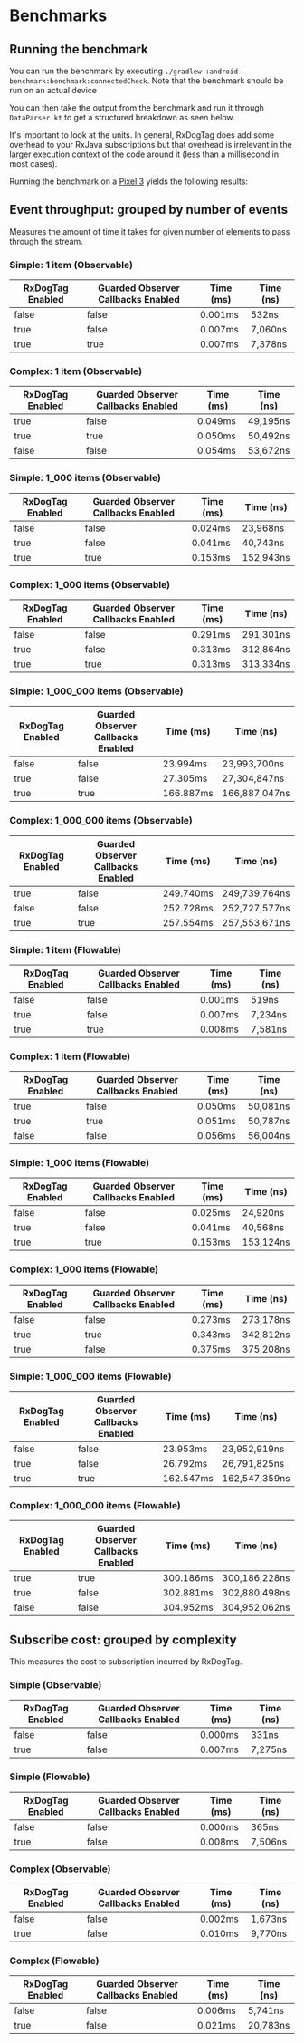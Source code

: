 # Benchmarks

## Running the benchmark

You can run the benchmark by executing `./gradlew :android-benchmark:benchmark:connectedCheck`. Note that the benchmark should be run on an actual device

You can then take the output from the benchmark and run it through `DataParser.kt` to get a structured breakdown as seen below.

It's important to look at the units. In general, RxDogTag does add some overhead to your RxJava subscriptions but that overhead is irrelevant in the larger execution context of the code around it (less than a millisecond in most cases).

Running the benchmark on a [Pixel 3](https://store.google.com/product/pixel_3_specs) yields the following results:

## Event throughput: grouped by number of events

Measures the amount of time it takes for given number of elements to pass through the stream.

### Simple: 1 item (Observable)
| RxDogTag Enabled | Guarded Observer Callbacks Enabled | Time (ms) | Time (ns) |
|----------|----------|------------|-----------|
| false | false |   0.001ms |         532ns |
| true  | false |   0.007ms |       7,060ns |
| true  | true  |   0.007ms |       7,378ns |

### Complex: 1 item (Observable)
| RxDogTag Enabled | Guarded Observer Callbacks Enabled | Time (ms) | Time (ns) |
|----------|----------|------------|-----------|
| true  | false | 0.049ms |      49,195ns |
| true  | true  | 0.050ms |      50,492ns |
| false | false | 0.054ms |      53,672ns |

### Simple: 1_000 items (Observable)
| RxDogTag Enabled | Guarded Observer Callbacks Enabled | Time (ms) | Time (ns) |
|----------|----------|------------|-----------|
| false | false |  0.024ms |      23,968ns |
| true  | false |  0.041ms |      40,743ns |
| true  | true  |  0.153ms |     152,943ns |

### Complex: 1_000 items (Observable)
| RxDogTag Enabled | Guarded Observer Callbacks Enabled | Time (ms) | Time (ns) |
|----------|----------|------------|-----------|
| false | false | 0.291ms |     291,301ns |
| true  | false | 0.313ms |     312,864ns |
| true  | true  | 0.313ms |     313,334ns |

### Simple: 1_000_000 items (Observable)
| RxDogTag Enabled | Guarded Observer Callbacks Enabled | Time (ms) | Time (ns) |
|----------|----------|------------|-----------|
| false | false | 23.994ms |  23,993,700ns |
| true  | false | 27.305ms |  27,304,847ns |
| true  | true  | 166.887ms | 166,887,047ns |

### Complex: 1_000_000 items (Observable)
| RxDogTag Enabled | Guarded Observer Callbacks Enabled | Time (ms) | Time (ns) |
|----------|----------|------------|-----------|
| true  | false | 249.740ms | 249,739,764ns |
| false | false | 252.728ms | 252,727,577ns |
| true  | true  | 257.554ms | 257,553,671ns |

### Simple: 1 item (Flowable)
| RxDogTag Enabled | Guarded Observer Callbacks Enabled | Time (ms) | Time (ns) |
|----------|----------|------------|-----------|
| false | false |   0.001ms |         519ns |
| true  | false |   0.007ms |       7,234ns |
| true  | true  |   0.008ms |       7,581ns |

### Complex: 1 item (Flowable)
| RxDogTag Enabled | Guarded Observer Callbacks Enabled | Time (ms) | Time (ns) |
|----------|----------|------------|-----------|
| true  | false | 0.050ms |      50,081ns |
| true  | true  | 0.051ms |      50,787ns |
| false | false | 0.056ms |      56,004ns |

### Simple: 1_000 items (Flowable)
| RxDogTag Enabled | Guarded Observer Callbacks Enabled | Time (ms) | Time (ns) |
|----------|----------|------------|-----------|
| false | false |  0.025ms |      24,920ns |
| true  | false |  0.041ms |      40,568ns |
| true  | true  |  0.153ms |     153,124ns |

### Complex: 1_000 items (Flowable)
| RxDogTag Enabled | Guarded Observer Callbacks Enabled | Time (ms) | Time (ns) |
|----------|----------|------------|-----------|
| false | false | 0.273ms |     273,178ns |
| true  | true  | 0.343ms |     342,812ns |
| true  | false | 0.375ms |     375,208ns |

### Simple: 1_000_000 items (Flowable)
| RxDogTag Enabled | Guarded Observer Callbacks Enabled | Time (ms) | Time (ns) |
|----------|----------|------------|-----------|
| false | false | 23.953ms |  23,952,919ns |
| true  | false | 26.792ms |  26,791,825ns |
| true  | true  | 162.547ms | 162,547,359ns |

### Complex: 1_000_000 items (Flowable)
| RxDogTag Enabled | Guarded Observer Callbacks Enabled | Time (ms) | Time (ns) |
|----------|----------|------------|-----------|
| true  | true  | 300.186ms | 300,186,228ns |
| true  | false | 302.881ms | 302,880,498ns |
| false | false | 304.952ms | 304,952,062ns |


## Subscribe cost: grouped by complexity

This measures the cost to subscription incurred by RxDogTag.

### Simple (Observable)
| RxDogTag Enabled | Guarded Observer Callbacks Enabled | Time (ms) | Time (ns) |
|----------|----------|------------|-----------|
| false | false |   0.000ms |         331ns |
| true  | false |   0.007ms |       7,275ns |

### Simple (Flowable)
| RxDogTag Enabled | Guarded Observer Callbacks Enabled | Time (ms) | Time (ns) |
|----------|----------|------------|-----------|
| false | false |   0.000ms |         365ns |
| true  | false |   0.008ms |       7,506ns |

### Complex (Observable)
| RxDogTag Enabled | Guarded Observer Callbacks Enabled | Time (ms) | Time (ns) |
|----------|----------|------------|-----------|
| false | false |  0.002ms |       1,673ns |
| true  | false |  0.010ms |       9,770ns |

### Complex (Flowable)
| RxDogTag Enabled | Guarded Observer Callbacks Enabled | Time (ms) | Time (ns) |
|----------|----------|------------|-----------|
| false | false |  0.006ms |       5,741ns |
| true  | false |  0.021ms |      20,783ns |
